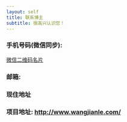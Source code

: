 ```yaml
---
layout: self
title: 联系博主
subtitle: 很高兴认识您！
---
```


<h3>手机号码(微信同步):</h3>

<a href="./assets/img/wechat.png" target="_blank">微信二维码名片</a>

<h3>邮箱:</h3>

<h3>现住地址</h3>

<h3>项目地址:
<a href="http://www.wangjianle.com/" target="_blank">http://www.wangjianle.com/</a></h3>